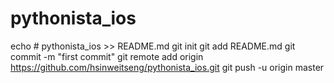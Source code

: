 # pythonista_ios

echo # pythonista_ios >> README.md
git init
git add README.md
git commit -m "first commit"
git remote add origin https://github.com/hsinweitseng/pythonista_ios.git
git push -u origin master

